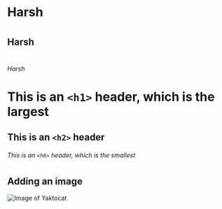 # <h1> Harsh
# <h2> Harsh
# <h6> Harsh
# This is an `<h1>` header, which is the largest

## This is an `<h2>` header

###### This is an `<h6>` header, which is the smallest

# <h2> Adding an image
![Image of Yaktocat](https://octodex.github.com/images/yaktocat.png)
